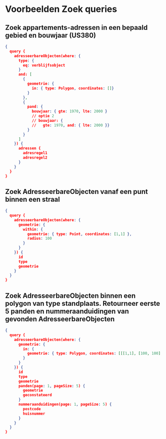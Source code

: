 # Voorbeelden Zoek queries

## Zoek appartements-adressen in een bepaald gebied en bouwjaar (US380)

``` json
{
  query {
    adresseerbareObjecten(where: {
      type: {
        eq: verblijfsobject
      }
      and: [
        {
          geometrie: {
            in: { type: Polygon, coordinates: []}
          }
        },
        {
          pand: {
            bouwjaar: { gte: 1970, lte: 2000 }
            // optie 2
            // bouwjaar: {
            //   gte: 1970, and: { lte: 2000 }}
          }
        }
      ]
    }) {
      adressen {
        adresregel1
        adresregel2
      }
    }
  }
}
```

## Zoek AdresseerbareObjecten vanaf een punt binnen een straal

```json
{
  query {
    adresseerbareObjecten(where: {
      geometrie: {
        within: {
          geometrie: { type: Point, coordinates: [1,1] },
          radius: 100
        }
      }
    }) {
      id
      type
      geometrie
    }
  }
}
```

## Zoek AdresseerbareObjecten binnen een polygon van type standplaats. Retourneer eerste 5 panden en nummeraanduidingen van gevonden AdresseerbareObjecten

```json
{
  query {
    adresseerbareObjecten(where: {
      geometrie: {
        in: {
          geometrie: { type: Polygon, coordinates: [[[1,1], [100, 100], [1, 1]]] },
        }
      }
    }) {
      id
      type
      geometrie
      panden(page: 1, pageSize: 5) {
        geometrie
        geconstateerd
      }
      nummeraanduidingen(page: 1, pageSize: 5) {
        postcode
        huisnummer
      }
    }
  }
}
```
